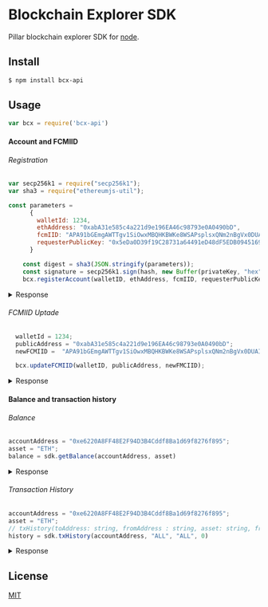 Blockchain Explorer SDK
=======================

Pillar blockchain explorer SDK for [node](http://nodejs.org).

## Install

```bash
$ npm install bcx-api
```
## Usage

```js
var bcx = require('bcx-api')
```

#### Account and FCMIID

###### Registration

```js
var secp256k1 = require("secp256k1");
var sha3 = require("ethereumjs-util");

const parameters = 
      {
        walletId: 1234,
        ethAddress: "0xabA31e585c4a221d9e196EA46c98793e0A0490bD",
        fcmIID: "APA91bGEmgAWTTgv1SiOwxMBQHKBWKe8WSAPsplsxQNm2nBgVx0DUAIOrRUPsLlG5Xt1HytSi60PxYaZBozAnml4UKySH21IRwKvENjjgGFpCxXAGJ40HLud4ljpvSbCymOdn-dPtPaV",
        requesterPublicKey: "0x5eDa0D39f19C28731a64491eD48dF5EDB0945169"
      }

    const digest = sha3(JSON.stringify(parameters));
    const signature = secp256k1.sign(hash, new Buffer(privateKey, "hex"));
    bcx.registerAccount(walletID, ethAddress, fcmIID, requesterPublicKey, signature)
```
<details><summary>Response</summary><p>

    [200] - NEW ACCOUNT WAS REGISTERED!

</p></details>

###### FCMIID Uptade

```js
  walletId = 1234;
  publicAddress = "0xabA31e585c4a221d9e196EA46c98793e0A0490bD";
  newFCMIID =  "APA91bGEmgAWTTgv1SiOwxMBQHKBWKe8WSAPsplsxQNm2nBgVx0DUAIOrRUPsLlG5Xt1HytSi60PxYaZBozAnml4UKySH21IRwKvENjjgGFpCxXAGJ40HLud4ljpvSbCymOdn-dPtPaV";

  bcx.updateFCMIID(walletID, publicAddress, newFMCIID);
```

<details><p><summary>Response</summary>

    [200] FCM IID UPDATED FOR ACCOUNT 1234

</p></details>

#### Balance and transaction history

###### Balance

```js
accountAddress = "0xe6220A8FF48E2F94D3B4Cddf8Ba1d69f8276f895";
asset = "ETH";
balance = sdk.getBalance(accountAddress, asset)
```
<details><summary>Response</summary><p>

```js
    { 
        address: '0xe6220A8FF48E2F94D3B4Cddf8Ba1d69f8276f895',
        asset: 'ETH',
        balance: '5.999704284' 
    }
```
</p></details>

###### Transaction History
```js
accountAddress = "0xe6220A8FF48E2F94D3B4Cddf8Ba1d69f8276f895";
asset = "ETH";
// txHistory(toAddress: string, fromAddress : string, asset: string, fromTimestamp: number)
history = sdk.txHistory(accountAddress, "ALL", "ALL", 0)
```

<details><summary>Response</summary><p>

```js
{
  [
  transaction: 
  {
    schema: 
    {
      hash: '0xfe0083d38169d3d0fa0330558ef917c6e4884e318df8abaa26cec540ee4f49c',
      nonce: 264,
      blockHash: '0xe0083d38169d3d0fa0330558ef917c6e4884e318df8abaa26cec540ee4f49c',
      blockNumber: 2980845,
      transactionIndex: 134,
      from: '0xabA31e585c4a221d9e196EA46c98793e0A0490bD',
      to: '0x5eDa0D39f19C28731a64491eD48dF5EDB0945169',
      value: '7890000000000000000',
      gasPrice: '1000000000',
      gas: '49000000000',
      input: 'string'
    }
  },
  receipt: 
  {
    schema: 
    {
      blockHash: '0xfe0083d38169d3d0fa0330558ef917c6e4884e318df8abaa26cec540ee4f49c',
      blockNumber: 2980845,
      transactionHash: '0xfe0083d38169d3d0fa0330558ef917c6e4884e318df8abaa26cec540ee4f49c',
      transactionIndex: 134,
      from: '0xabA31e585c4a221d9e196EA46c98793e0A0490bD',
      to: '0x5eDa0D39f19C28731a64491eD48dF5EDB0945169',
      contractAddress: '0x583cbbb8a8443b38abcc0c956bece47340ea1367',
      cumulativeGasUsed: 314159,
      gasUsed: 30234
    }
  },
  hash: '0xfe0083d38169d3d0fa0330558ef917c6e4884e318df8abaa26cec540ee4f49c',
  to: '0x5eDa0D39f19C28731a64491eD48dF5EDB0945169',
  from: '0xabA31e585c4a221d9e196EA46c98793e0A0490bD',
  tmstmp: 12345678910,
  asset: 'PLR',
  value: 7.89,
  nbConfirmations: 2,
  status: 'pending'
  ]
}
```
</p></details>

## License

  [MIT](LICENSE)